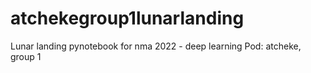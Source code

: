 # atchekegroup1lunarlanding
Lunar landing pynotebook for nma 2022 - deep learning
Pod: atcheke, group 1
